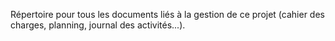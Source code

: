 Répertoire pour tous les documents liés à la gestion de ce projet (cahier des charges, planning, journal des activités...).
